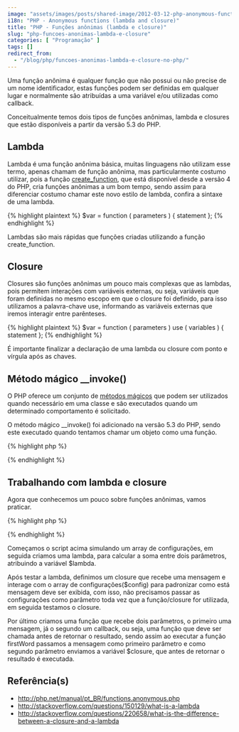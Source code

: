 ```yaml
---
image: "assets/images/posts/shared-image/2012-03-12-php-anonymous-functions-lambda-and-closure.jpg"
i18n: "PHP - Anonymous functions (lambda and closure)"
title: "PHP - Funções anônimas (lambda e closure)"
slug: "php-funcoes-anonimas-lambda-e-closure"
categories: [ "Programação" ]
tags: []
redirect_from:
  - "/blog/php/funcoes-anonimas-lambda-e-closure-no-php/"
---
```

Uma função anônima é qualquer função que não possui ou não precise de um nome identificador, estas funções podem ser definidas em qualquer lugar e normalmente são atribuídas a uma variável e/ou utilizadas como callback.

Conceitualmente temos dois tipos de funções anônimas, lambda e closures que estão disponíveis a partir da versão 5.3 do PHP.

## Lambda

Lambda é uma função anônima básica, muitas linguagens não utilizam esse termo, apenas chamam de função anônima, mas particularmente costumo utilizar, pois a função [create_function](http://php.net/manual/en/function.create-function.php), que está disponível desde a versão 4 do PHP, cria funções anônimas a um bom tempo, sendo assim para diferenciar costumo chamar este novo estilo de lambda, confira a sintaxe de uma lambda.

{% highlight plaintext %}
$var = function ( parameters ) { statement };
{% endhighlight %}

Lambdas são mais rápidas que funções criadas utilizando a função create_function.

## Closure

Closures são funções anônimas um pouco mais complexas que as lambdas, pois permitem interações com variáveis externas, ou seja, variáveis que foram definidas no mesmo escopo em que o closure foi definido, para isso utilizamos a palavra-chave use, informando as variáveis externas que iremos interagir entre parênteses.

{% highlight plaintext %}
$var = function ( parameters ) use ( variables ) { statement };
{% endhighlight %}

É importante finalizar a declaração de uma lambda ou closure com ponto e vírgula após as chaves.

## Método mágico __invoke()

O PHP oferece um conjunto de [métodos mágicos](http://php.net/manual/pt_BR/language.oop5.magic.php) que podem ser utilizados quando necessário em uma classe e são executados quando um determinado comportamento é solicitado.

O método mágico __invoke() foi adicionado na versão 5.3 do PHP, sendo este executado quando tentamos chamar um objeto como uma função.

{% highlight php %}
<?php
class Logger {
  public function __invoke($message) {
    echo $message;
  }
}
 
$log = new Logger();
$log('Hello World');
// Resultado: Hello World
?>
{% endhighlight %}

## Trabalhando com lambda e closure

Agora que conhecemos um pouco sobre funções anônimas, vamos praticar.

{% highlight php %}
<?php
// Simulation configuration
$config['uppercase'] = true;
 
$lambda = function ($first, $second) {
  return $first + $second;
};
 
$result_lambda = $lambda(2, 3);
echo $result_lambda;
// Resultado: 5
 
$closure = function ($message) use ($config) {
  if(isset($config['uppercase']) && $config['uppercase'] == true) {
    $message = strtoupper($message);
  }
  return $message;
};
 
$result_closure =  $closure('Hello world');
echo $result_closure;
// Resultado: HELLO WORLD
 
// Using as a callback
function firstWord($message, $callback) {
  $parts = explode(' ', $message);
  return $callback($parts[0]);
}
 
$result_callback = firstWord('Hello World', $closure);
echo $result_callback;
// Resultado: HELLO
?>
{% endhighlight %}

Começamos o script acima simulando um array de configurações, em seguida criamos uma lambda, para calcular a soma entre dois parâmetros, atribuindo a variável $lambda.

Após testar a lambda, definimos um closure que recebe uma mensagem e interage com o array de configurações($config) para padronizar como está mensagem deve ser exibida, com isso, não precisamos passar as configurações como parâmetro toda vez que a função/closure for utilizada, em seguida testamos o closure.

Por último criamos uma função que recebe dois parâmetros, o primeiro uma mensagem, já o segundo um callback, ou seja, uma função que deve ser chamada antes de retornar o resultado, sendo assim ao executar a função firstWord passamos a mensagem como primeiro parâmetro e como segundo parâmetro enviamos a variável $closure, que antes de retornar o resultado é executada.

## Referência(s)

- http://php.net/manual/pt_BR/functions.anonymous.php
- http://stackoverflow.com/questions/150129/what-is-a-lambda
- http://stackoverflow.com/questions/220658/what-is-the-difference-between-a-closure-and-a-lambda